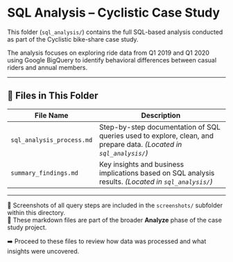 #  SQL Analysis – Cyclistic Case Study

This folder (`sql_analysis/`) contains the full SQL-based analysis conducted as part of the Cyclistic bike-share case study.

The analysis focuses on exploring ride data from Q1 2019 and Q1 2020 using Google BigQuery to identify behavioral differences between casual riders and annual members.

---

## 📂 Files in This Folder

| File Name                    | Description                                                                 |
|-----------------------------|-----------------------------------------------------------------------------|
| `sql_analysis_process.md`   | Step-by-step documentation of SQL queries used to explore, clean, and prepare data. *(Located in `sql_analysis/`)* |
| `summary_findings.md`       | Key insights and business implications based on SQL analysis results. *(Located in `sql_analysis/`)* |

---

📸 Screenshots of all query steps are included in the `screenshots/` subfolder within this directory.  
📂 These markdown files are part of the broader **Analyze** phase of the case study project.

➡️ Proceed to these files to review how data was processed and what insights were uncovered.
